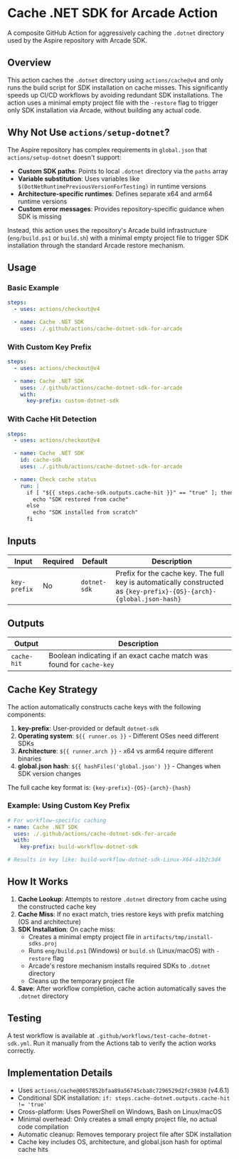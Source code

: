 # Cache .NET SDK for Arcade Action

A composite GitHub Action for aggressively caching the `.dotnet` directory used by the Aspire repository with Arcade SDK.

## Overview

This action caches the `.dotnet` directory using `actions/cache@v4` and only runs the build script for SDK installation on cache misses. This significantly speeds up CI/CD workflows by avoiding redundant SDK installations. The action uses a minimal empty project file with the `-restore` flag to trigger only SDK installation via Arcade, without building any actual code.

## Why Not Use `actions/setup-dotnet`?

The Aspire repository has complex requirements in `global.json` that `actions/setup-dotnet` doesn't support:

- **Custom SDK paths**: Points to local `.dotnet` directory via the `paths` array
- **Variable substitution**: Uses variables like `$(DotNetRuntimePreviousVersionForTesting)` in runtime versions
- **Architecture-specific runtimes**: Defines separate x64 and arm64 runtime versions
- **Custom error messages**: Provides repository-specific guidance when SDK is missing

Instead, this action uses the repository's Arcade build infrastructure (`eng/build.ps1` or `build.sh`) with a minimal empty project file to trigger SDK installation through the standard Arcade restore mechanism.

## Usage

### Basic Example

```yaml
steps:
  - uses: actions/checkout@v4

  - name: Cache .NET SDK
    uses: ./.github/actions/cache-dotnet-sdk-for-arcade
```

### With Custom Key Prefix

```yaml
steps:
  - uses: actions/checkout@v4

  - name: Cache .NET SDK
    uses: ./.github/actions/cache-dotnet-sdk-for-arcade
    with:
      key-prefix: custom-dotnet-sdk
```

### With Cache Hit Detection

```yaml
steps:
  - uses: actions/checkout@v4

  - name: Cache .NET SDK
    id: cache-sdk
    uses: ./.github/actions/cache-dotnet-sdk-for-arcade

  - name: Check cache status
    run: |
      if [ "${{ steps.cache-sdk.outputs.cache-hit }}" == "true" ]; then
        echo "SDK restored from cache"
      else
        echo "SDK installed from scratch"
      fi
```

## Inputs

| Input | Required | Default | Description |
|-------|----------|---------|-------------|
| `key-prefix` | No | `dotnet-sdk` | Prefix for the cache key. The full key is automatically constructed as `{key-prefix}-{OS}-{arch}-{global.json-hash}` |

## Outputs

| Output | Description |
|--------|-------------|
| `cache-hit` | Boolean indicating if an exact cache match was found for `cache-key` |

## Cache Key Strategy

The action automatically constructs cache keys with the following components:

1. **key-prefix**: User-provided or default `dotnet-sdk`
2. **Operating system**: `${{ runner.os }}` - Different OSes need different SDKs
3. **Architecture**: `${{ runner.arch }}` - x64 vs arm64 require different binaries
4. **global.json hash**: `${{ hashFiles('global.json') }}` - Changes when SDK version changes

The full cache key format is: `{key-prefix}-{OS}-{arch}-{hash}`

### Example: Using Custom Key Prefix

```yaml
# For workflow-specific caching
- name: Cache .NET SDK
  uses: ./.github/actions/cache-dotnet-sdk-for-arcade
  with:
    key-prefix: build-workflow-dotnet-sdk

# Results in key like: build-workflow-dotnet-sdk-Linux-X64-a1b2c3d4
```

## How It Works

1. **Cache Lookup**: Attempts to restore `.dotnet` directory from cache using the constructed cache key
2. **Cache Miss**: If no exact match, tries restore keys with prefix matching (OS and architecture)
3. **SDK Installation**: On cache miss:
   - Creates a minimal empty project file in `artifacts/tmp/install-sdks.proj`
   - Runs `eng/build.ps1` (Windows) or `build.sh` (Linux/macOS) with `-restore` flag
   - Arcade's restore mechanism installs required SDKs to `.dotnet` directory
   - Cleans up the temporary project file
4. **Save**: After workflow completion, cache action automatically saves the `.dotnet` directory

## Testing

A test workflow is available at `.github/workflows/test-cache-dotnet-sdk.yml`. Run it manually from the Actions tab to verify the action works correctly.

## Implementation Details

- Uses `actions/cache@0057852bfaa89a56745cba8c7296529d2fc39830` (v4.6.1)
- Conditional SDK installation: `if: steps.cache-dotnet.outputs.cache-hit != 'true'`
- Cross-platform: Uses PowerShell on Windows, Bash on Linux/macOS
- Minimal overhead: Only creates a small empty project file, no actual code compilation
- Automatic cleanup: Removes temporary project file after SDK installation
- Cache key includes OS, architecture, and global.json hash for optimal cache hits
